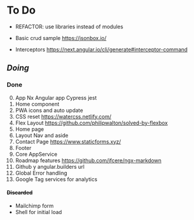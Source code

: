 # To Do

- REFACTOR: use libraries instead of modules

- Basic crud sample https://jsonbox.io/

- Interceptors https://next.angular.io/cli/generate#interceptor-command


## _Doing_


### Done

0. App Nx Angular app Cypress jest
1. Home component
2. PWA icons and auto update
3. CSS reset https://watercss.netlify.com/
4. Flex Layout https://github.com/philipwalton/solved-by-flexbox
5. Home page
6. Layout Nav and aside
7. Contact Page https://www.staticforms.xyz/
8. Footer
9. Core AppService
10. Roadmap features https://github.com/jfcere/ngx-markdown
11. Github y angular.builders url
12. Global Error handling
13. Google Tag services for analytics

#### ~~Discarded~~

- Mailchimp form
- Shell for initial load
